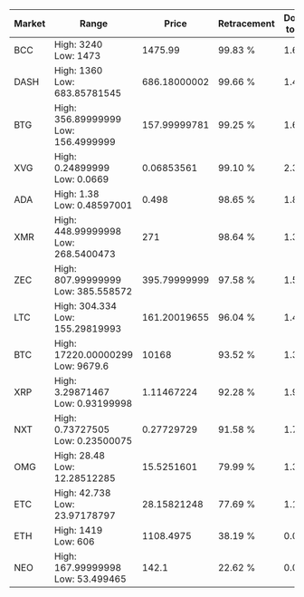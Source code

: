 | Market | Range | Price| Retracement | Doubles to 50% |
| --- | --- | --- | --- | --- |
| BCC | High: 3240<br />Low: 1473 | 1475.99 | 99.83 % | 1.60 |
| DASH | High: 1360<br />Low: 683.85781545 | 686.18000002 | 99.66 % | 1.49 |
| BTG | High: 356.89999999<br />Low: 156.4999999 | 157.99999781 | 99.25 % | 1.62 |
| XVG | High: 0.24899999<br />Low: 0.0669 | 0.06853561 | 99.10 % | 2.30 |
| ADA | High: 1.38<br />Low: 0.48597001 | 0.498 | 98.65 % | 1.87 |
| XMR | High: 448.99999998<br />Low: 268.5400473 | 271 | 98.64 % | 1.32 |
| ZEC | High: 807.99999999<br />Low: 385.558572 | 395.79999999 | 97.58 % | 1.51 |
| LTC | High: 304.334<br />Low: 155.29819993 | 161.20019655 | 96.04 % | 1.43 |
| BTC | High: 17220.00000299<br />Low: 9679.6 | 10168 | 93.52 % | 1.32 |
| XRP | High: 3.29871467<br />Low: 0.93199998 | 1.11467224 | 92.28 % | 1.90 |
| NXT | High: 0.73727505<br />Low: 0.23500075 | 0.27729729 | 91.58 % | 1.75 |
| OMG | High: 28.48<br />Low: 12.28512285 | 15.5251601 | 79.99 % | 1.31 |
| ETC | High: 42.738<br />Low: 23.97178797 | 28.15821248 | 77.69 % | 1.18 |
| ETH | High: 1419<br />Low: 606 | 1108.4975 | 38.19 % | 0.00 |
| NEO | High: 167.99999998<br />Low: 53.499465 | 142.1 | 22.62 % | 0.00 |
